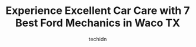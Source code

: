 ---
layout: ampstory
image: https://images.unsplash.com/photo-1580540149927-0d212125eadb?ixlib=rb-4.0.3&ixid=MnwxMjA3fDB8MHxwaG90by1wYWdlfHx8fGVufDB8fHx8&auto=format&fit=crop&w=640&h=853&q=80
author: techidn
featured: false
description: When it comes to finding reliable automotive experts in Waco TX, USA, look no further than the 7 best Ford Mechanic in the area. With their exceptional skills and dedication to providing top
title: Experience Excellent Car Care with 7 Best Ford Mechanics in Waco TX
cover:
   title: Experience Excellent Car Care with 7 Best Ford Mechanics in Waco TX
   subtitle: Rickpate
   background: https://images.unsplash.com/photo-1580540149927-0d212125eadb?ixlib=rb-4.0.3&ixid=MnwxMjA3fDB8MHxwaG90by1wYWdlfHx8fGVufDB8fHx8&auto=format&fit=crop&w=640&h=853&q=80

pages: 
 - layout: thirds
   top: <h1>#1 Jesse Britts Automotive</h1>
   bottom: "<p>First time customer here. Came in this morning for an oil change. I called the day before and was advised to arrive when they opened at 7-30am, and as I had expected by 7</p>"
   background: https://www.knot35.com/toplist/wp-content/uploads/2023/06/best-ford-mechanic-1-in-waco-tx-1685832806.jpeg
   backgroundblur: true
 - layout: thirds
   top: <h1>#2 Kish Complete Car Care Center</h1>
   bottom: "<p>5300 Franklin Ave, Waco, TX 76710, United States</p>"
   background: https://www.knot35.com/toplist/wp-content/uploads/2023/06/best-ford-mechanic-2-in-waco-tx-1685832807.jpeg
   cta:
      link: https://www.knot35.com/toplist/experience-excellent-car-care-with-7-best-ford-mechanics-in-waco-tx/
      text: Experience Excellent Car Care with 7 Best Ford Mechanics in Waco TX
 - layout: thirds
   top: <h1>#3 CMP Auto Repair</h1>
   bottom: "<p>321 N Loop Dr, Waco, TX 76705, United States</p>"
   background: https://www.knot35.com/toplist/wp-content/uploads/2023/06/best-ford-mechanic-3-in-waco-tx-1685832807.jpeg
   cta:
      link: https://www.knot35.com/toplist/experience-excellent-car-care-with-7-best-ford-mechanics-in-waco-tx/
      text: Experience Excellent Car Care with 7 Best Ford Mechanics in Waco TX
 - layout: thirds
   top: <h1>#4 Perales Brothers Automotive</h1>
   bottom: "<p>1125 Austin Ave, Waco, TX 76701, United States</p>"
   background: https://images.unsplash.com/photo-1552083974-186346191183?ixlib=rb-4.0.3&ixid=MnwxMjA3fDB8MHxwaG90by1wYWdlfHx8fGVufDB8fHx8&auto=format&fit=crop&w=640&h=853&q=80
   cta:
      link: https://www.knot35.com/toplist/experience-excellent-car-care-with-7-best-ford-mechanics-in-waco-tx/
      text: Experience Excellent Car Care with 7 Best Ford Mechanics in Waco TX
 - layout: thirds
   top: <h1>#5 Renschler Auto Service, LLC</h1>
   bottom: "<p>600 S Valley Mills Dr, Waco, TX 76711, United States</p>"
   background: https://images.unsplash.com/photo-1609083590460-7b8cc0ca65f8?ixlib=rb-4.0.3&ixid=MnwxMjA3fDB8MHxwaG90by1wYWdlfHx8fGVufDB8fHx8&auto=format&fit=crop&w=640&h=853&q=80
   cta:
      link: https://www.knot35.com/toplist/experience-excellent-car-care-with-7-best-ford-mechanics-in-waco-tx/
      text: Experience Excellent Car Care with 7 Best Ford Mechanics in Waco TX
 - layout: thirds
   top: <h1>#6 Advanced Automotive</h1>
   bottom: "<p>4605 Staton St, Waco, TX 76710, United States</p>"
   background: https://images.unsplash.com/photo-1546497974-b213c9efb599?ixlib=rb-4.0.3&ixid=MnwxMjA3fDB8MHxwaG90by1wYWdlfHx8fGVufDB8fHx8&auto=format&fit=crop&w=640&h=853&q=80
   cta:
      link: https://www.knot35.com/toplist/experience-excellent-car-care-with-7-best-ford-mechanics-in-waco-tx/
      text: Experience Excellent Car Care with 7 Best Ford Mechanics in Waco TX
 - layout: thirds
   top: <h1>#7 La Familia Auto Shop</h1>
   bottom: "<p>1722 N 15th St, Waco, TX 76707, United States</p>"
   background: https://images.unsplash.com/photo-1547366785-564103df7e13?ixlib=rb-4.0.3&ixid=MnwxMjA3fDB8MHxwaG90by1wYWdlfHx8fGVufDB8fHx8&auto=format&fit=crop&w=640&h=853&q=80
   cta:
      link: https://www.knot35.com/toplist/experience-excellent-car-care-with-7-best-ford-mechanics-in-waco-tx/
      text: Experience Excellent Car Care with 7 Best Ford Mechanics in Waco TX
 - layout: thirds
   middle: Continue reading...
   background: https://images.unsplash.com/photo-1614648718611-0635f29016cb?ixlib=rb-4.0.3&ixid=MnwxMjA3fDB8MHxwaG90by1wYWdlfHx8fGVufDB8fHx8&auto=format&fit=crop&w=640&h=853&q=80
   cta:
      link: https://www.knot35.com/toplist/experience-excellent-car-care-with-7-best-ford-mechanics-in-waco-tx/
      text: Experience Excellent Car Care with 7 Best Ford Mechanics in Waco TX
      
---